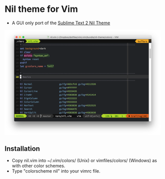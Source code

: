 # Nil theme for Vim

- A GUI only port of the [Sublime Text 2 Nil Theme](https://github.com/nilium/st2-nil-theme)

![nil theme screenshot](https://github.com/0ui/nil-theme/raw/master/nil-theme-screenshot.png)

## Installation

- Copy nil.vim into ~/.vim/colors/ (Unix) or vimfiles/colors/ (Windows) as with other color schemes.
- Type "colorscheme nil" into your vimrc file.

